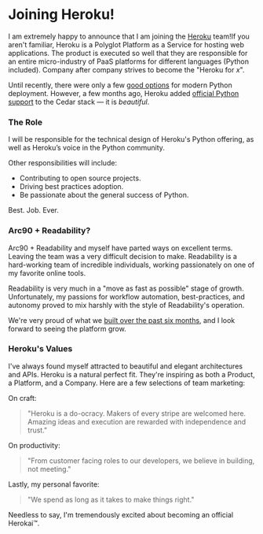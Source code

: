 # Joining Heroku!

  I am extremely happy to announce that I am joining the [Heroku](http://heroku.com/) team!If you aren't familiar, Heroku is a Polyglot Platform as a Service for hosting web applications. The product is executed so well that they are responsible for an entire micro\-industry of PaaS platforms for different languages (Python included). Company after company strives to become the "Heroku for *x*".

 Until recently, there were only a few [good options](http://ep.io/) for modern Python deployment. However, a few months ago, Heroku added [official Python support](http://blog.heroku.com/archives/2011/9/28/python_and_django/) to the Cedar stack — it is *beautiful*.

 ### The Role

 I will be responsible for the technical design of Heroku's Python offering, as well as Heroku’s voice in the Python community.

 Other responsibilities will include:

 * Contributing to open source projects.
* Driving best practices adoption.
* Be passionate about the general success of Python.

 Best. Job. Ever.

 ### Arc90 \+ Readability?

 Arc90 \+ Readability and myself have parted ways on excellent terms. Leaving the team was a very difficult decision to make. Readability is a hard\-working team of incredible individuals, working passionately on one of my favorite online tools.

 Readability is very much in a "move as fast as possible" stage of growth. Unfortunately, my passions for workflow automation, best\-practices, and autonomy proved to mix harshly with the style of Readability's operation.

 We're very proud of what we [built over the past six months](http://blog.readability.com/2011/11/reading-needs-a-platform-introducing-the-new-readability/), and I look forward to seeing the platform grow.

 ### Heroku's Values

 I've always found myself attracted to beautiful and elegant architectures and APIs. Heroku is a natural perfect fit. They're inspiring as both a Product, a Platform, and a Company. Here are a few selections of team marketing:

 On craft:

 
> "Heroku is a do\-ocracy. Makers of every stripe are welcomed here. Amazing ideas and execution are rewarded with independence and trust."

 On productivity:

 
> "From customer facing roles to our developers, we believe in building, not meeting."

 Lastly, my personal favorite:

 
> "We spend as long as it takes to make things right."

 Needless to say, I'm tremendously excited about becoming an official Herokai™.

  